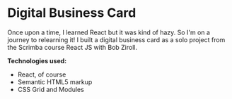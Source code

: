 # Digital Business Card

Once upon a time, I learned React but it was kind of hazy. So I'm on a journey to relearning it! I built a digital business card as a solo project from the Scrimba course React JS with Bob Ziroll.

<b>Technologies used:</b>

- React, of course
- Semantic HTML5 markup
- CSS Grid and Modules

